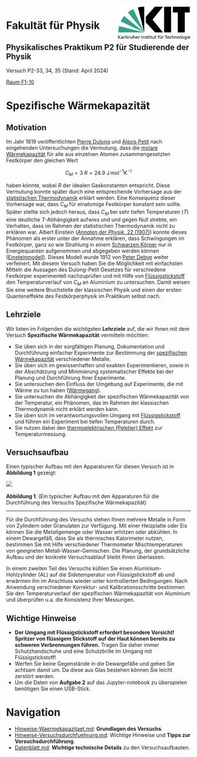 <img src="../figures/Logo_KIT.svg" width="200" style="float:right;" />

# Fakultät für Physik

## Physikalisches Praktikum P2 für Studierende der Physik

Versuch P2-33, 34, 35 (Stand: April 2024)

[Raum F1-10](https://labs.physik.kit.edu/img/Praktikum/Lageplan_P2.png)



# Spezifische Wärmekapazität

## Motivation

Im Jahr 1819 veröffentlichten [Pierre Dulong](https://de.wikipedia.org/wiki/Pierre_Louis_Dulong) und [Alexis Petit](https://de.wikipedia.org/wiki/Alexis_Th%C3%A9r%C3%A8se_Petit) nach eingehenden Untersuchungen die Vermutung, dass die [molare Wärmekapazität](https://de.wikipedia.org/wiki/Molare_W%C3%A4rmekapazit%C3%A4t) für alle aus einzelnen Atomen zusammengesetzten Festkörper den gleichen Wert 

$$
\begin{equation*}
C_{M} = 3\ R=24.9\ \mathrm{J\,mol^{-1}K^{-1}}
\end{equation*}
$$

haben könnte, wobei $R$ der idealen Gaskonstanten entspricht. Diese Vermutung konnte später durch eine entsprechende Vorhersage aus der [statistischen Thermodynamik](https://de.wikipedia.org/wiki/Statistische_Thermodynamik) erklärt werden. Eine Konsequenz dieser Vorhersage war, dass $C_{M}$ für einatomige Festkörper konstant sein sollte. Später stellte sich jedoch heraus, dass $C_{M}$ bei sehr tiefen Temperaturen ($T$) eine deutliche $T$-Abhängigkeit aufwies und und gegen Null strebte, ein Verhalten, dass im Rahmen der statistischen Thermodynamik nicht zu erklären war. Albert Einstein ([*Annalen der Physik*, 22 (1907)](http://echo.mpiwg-berlin.mpg.de/MPIWG:7BQGFZHC)) konnte dieses Phänomen als erster unter der Annahme erklären, dass Schwingungen im Festkörper, ganz so wie Strahlung in einem [Schwarzen Körper](https://de.wikipedia.org/wiki/Schwarzer_K%C3%B6rper) nur in Energiequanten aufgenommen und abgegeben werden können ([Einsteinmodell](https://de.wikipedia.org/wiki/Einsteinmodell)). Dieses Modell wurde 1912 von [Peter Debye](https://de.wikipedia.org/wiki/Debye-Modell) weiter verfeinert. Mit diesem Versuch haben Sie die Möglichkeit mit einfachsten Mitteln die Aussagen des Dulong-Petit Gesetzes für verschiedene Festkörper experimentell nachzuprüfen und mit Hilfe von [Flüssigstickstoff](https://de.wikipedia.org/wiki/Fl%C3%BCssigstickstoff) den Temperaturverlauf von $C_{M}$ an Aluminium zu untersuchen. Damit weisen Sie eine weitere Bruchstelle der klassischen Physik und einen der ersten Quanteneffekte des Festkörperphysik im Praktikum selbst nach. 

## Lehrziele

Wir listen im Folgenden die wichtigsten **Lehrziele** auf, die wir Ihnen mit dem Versuch **Spezifische Wärmekapazität** vermitteln möchten: 

- Sie üben sich in der sorgfältigen Planung, Dokumentation und Durchführung einfacher Experimente zur Bestimmung der [spezifischen Wärmekapazität](https://de.wikipedia.org/wiki/Spezifische_W%C3%A4rmekapazit%C3%A4t) verschiedener Metalle.
- Sie üben sich im gewissenhaften und exakten Experimentieren, sowie in der Abschätzung und Minimierung systematischer Effekte bei der Planung und Durchführung Ihrer Experimente.
- Sie untersuchen den Einfluss der Umgebung auf Experimente, die mit Wärme zu tun haben ([Wärmegang](https://de.wikipedia.org/wiki/W%C3%A4rme%C3%BCbergangskoeffizient)).
- Sie untersuchen die Abhängigkeit der spezifischen Wärmekapazität von der Temperatur, ein Phänomen, das im Rahmen der klassischen Thermodynamik nicht erklärt werden kann. 
- Sie üben sich im verantwortungsvollen Umgang mit [Flüssigstickstoff](https://de.wikipedia.org/wiki/Fl%C3%BCssigstickstoff) und führen ein Experiment bei tiefen Temperaturen durch. 
- Sie nutzen dabei den [thermoelektrischen (Peletier) Effekt](https://de.wikipedia.org/wiki/Thermoelektrizit%C3%A4t) zur Temperaturmessung.  

## Versuchsaufbau

Einen typischer Aufbau mit den Apparaturen für diesen Versuch ist in **Abbildung 1** gezeigt:

<img src="/home/rwolf/Data/Vorlesungen/2024/students/Spezifische_Waermekapazitaet/figures/Waermekapazitaet.png" width="1000" style="zoom:100%;" />

**Abbildung 1**: (Ein typischer Aufbau mit den Apparaturen für die Durchführung des Versuchs Spezifische Wärmekapazität)

---

Für die Durchführung des Versuchs stehen Ihnen mehrere Metalle in Form von Zylindern oder Granulaten zur Verfügung. Mit einer Heizplatte oder Eis können Sie die Metallgemenge oder Wasser erhitzen oder abkühlen. In einem Dewargefäß, dass Sie als thermisches Kalorimeter nutzen, bestimmen Sie mit Hilfe verschiedener Thermometer Mischtemperaturen von geeigneten Metall-Wasser-Gemischen. Die Planung, der grundsätzliche Aufbau und der konkrete Versuchsablauf bleibt Ihnen überlassen. 

In einem zweiten Teil des Versuchs kühlen Sie einen Aluminium-Hohlzylinder (AL) auf die Sidetemperatur von Flüssigstickstoff ab und erwärmen ihn im Anschluss wieder unter kontrollierten Bedingungen. Nach Anwendung verschiedener Korrektur- und Kalibrationsschritte bestimmen Sie den Temperaturverlauf der spezifischen Wärmekapazität von Aluminium und überprüfen u.a. die Konsistenz Ihrer  Messungen.  

## Wichtige Hinweise

- **Der Umgang mit Flüssigstickstoff erfordert besondere Vorsicht! Spritzer von flüssigem Stickstoff auf der Haut können bereits zu schweren Verbrennungen führen.** Tragen Sie daher immer Schutzhandschuhe und eine Schutzbrille im Umgang mit Flüssigstickstoff!
- Werfen Sie keine Gegenstände in die Dewargefäße und gehen Sie achtsam damit um. Da diese aus Glas bestehen können Sie leicht zerstört werden.
- Um die Daten von **Aufgabe 2** auf das Jupyter-notebook zu überspielen benötigen Sie einen USB-Stick. 

# Navigation

- [Hinweise-Waermekapazitaet.md](https://gitlab.kit.edu/kit/etp-lehre/p2-praktikum/students/-/blob/main/Spezifische_Waermekapazitaet/doc/Hinweise-Waermekapazitaet.md): **Grundlagen des Versuchs**.
- [Hinweise-Versuchsdurchfuehrung.md](https://gitlab.kit.edu/kit/etp-lehre/p2-praktikum/students/-/blob/main/Spezifische_Waermekapazitaet/doc/Hinweise-Versuchsdurchfuehrung.md): Wichtige Hinweise und **Tipps zur Versuchsdurchführung**.
- [Datenblatt.md](https://gitlab.kit.edu/kit/etp-lehre/p2-praktikum/students/-/blob/main/Spezifische_Waermekapazitaet/Datenblatt.md): **Wichtige technische Details** zu den Versuchsaufbauten.
